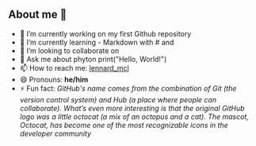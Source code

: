 ## About me 👋

- 🔭 I’m currently working on my first Github repository
- 🌱 I’m currently learning - Markdown with # and 
- 👯 I’m looking to collaborate on 
- 💬 Ask me about phyton print("Hello, World!")
- 📫 How to reach me: [lennard_mcl]((https://www.instagram.com/lennard_mcl/))
- 😄 Pronouns: **he/him**
- ⚡ Fun fact: *GitHub's name comes from the combination of Git (the version control system) and Hub (a place where people can collaborate). What’s even more interesting is that the original GitHub logo was a little octocat (a mix of an octopus and a cat). The mascot, Octocat, has become one of the most recognizable icons in the developer community*
